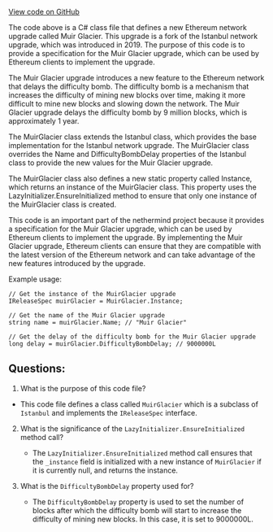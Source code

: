 [View code on GitHub](https://github.com/nethermindeth/nethermind/Nethermind.Specs/Forks/10_MuirGlacier.cs)

The code above is a C# class file that defines a new Ethereum network upgrade called Muir Glacier. This upgrade is a fork of the Istanbul network upgrade, which was introduced in 2019. The purpose of this code is to provide a specification for the Muir Glacier upgrade, which can be used by Ethereum clients to implement the upgrade.

The Muir Glacier upgrade introduces a new feature to the Ethereum network that delays the difficulty bomb. The difficulty bomb is a mechanism that increases the difficulty of mining new blocks over time, making it more difficult to mine new blocks and slowing down the network. The Muir Glacier upgrade delays the difficulty bomb by 9 million blocks, which is approximately 1 year.

The MuirGlacier class extends the Istanbul class, which provides the base implementation for the Istanbul network upgrade. The MuirGlacier class overrides the Name and DifficultyBombDelay properties of the Istanbul class to provide the new values for the Muir Glacier upgrade.

The MuirGlacier class also defines a new static property called Instance, which returns an instance of the MuirGlacier class. This property uses the LazyInitializer.EnsureInitialized method to ensure that only one instance of the MuirGlacier class is created.

This code is an important part of the nethermind project because it provides a specification for the Muir Glacier upgrade, which can be used by Ethereum clients to implement the upgrade. By implementing the Muir Glacier upgrade, Ethereum clients can ensure that they are compatible with the latest version of the Ethereum network and can take advantage of the new features introduced by the upgrade. 

Example usage:

```
// Get the instance of the MuirGlacier upgrade
IReleaseSpec muirGlacier = MuirGlacier.Instance;

// Get the name of the Muir Glacier upgrade
string name = muirGlacier.Name; // "Muir Glacier"

// Get the delay of the difficulty bomb for the Muir Glacier upgrade
long delay = muirGlacier.DifficultyBombDelay; // 9000000L
```
## Questions: 
 1. What is the purpose of this code file?
   - This code file defines a class called `MuirGlacier` which is a subclass of `Istanbul` and implements the `IReleaseSpec` interface.

2. What is the significance of the `LazyInitializer.EnsureInitialized` method call?
   - The `LazyInitializer.EnsureInitialized` method call ensures that the `_instance` field is initialized with a new instance of `MuirGlacier` if it is currently null, and returns the instance.

3. What is the `DifficultyBombDelay` property used for?
   - The `DifficultyBombDelay` property is used to set the number of blocks after which the difficulty bomb will start to increase the difficulty of mining new blocks. In this case, it is set to 9000000L.